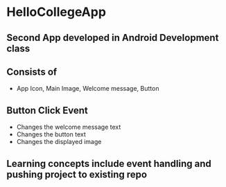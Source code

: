 # HelloCollegeApp

## Second App developed in Android Development class

## Consists of
  - App Icon, Main Image, Welcome message, Button
## Button Click Event
  - Changes the welcome message text
  - Changes the button text
  - Changes the displayed image

## Learning concepts include event handling and pushing project to existing repo
